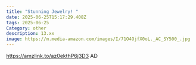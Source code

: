 ```yaml
---
title: "Stunning Jewelry! "
date: 2025-06-25T15:17:29.408Z
tags: 2025-06-25
Category: other
description: 13.xx
image: https://m.media-amazon.com/images/I/71O4OjfX0oL._AC_SY500_.jpg
---
```

https://amzlink.to/az0ekthP6j3D3
AD